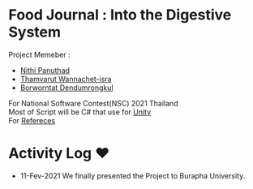 # Food Journal : Into the Digestive System
Project Memeber : 
 - [Nithi Panuthad](https://github.com/TryHardBoi)
 - [Thamvarut Wannachet-isra](https://github.com/RealThamvarut)
 - [Borworntat Dendumrongkul](https://github.com/MasterIceZ)
 
For National Software Contest(NSC) 2021 Thailand<br>
Most of Script will be C# that use for [Unity](https://unity.com/)<br> For [Refereces](https://docs.unity3d.com/ScriptReference/)<br>

# Activity Log :heart:
 - 11-Fev-2021 We finally presented the Project to Burapha University.
